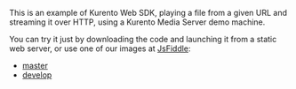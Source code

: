 This is an example of Kurento Web SDK, playing a file from a given URL and
streaming it over HTTP, using a Kurento Media Server demo machine.

You can try it just by downloading the code and launching it from a static web
server, or use one of our images at [JsFiddle](http://jsfiddle.net/):

* [master](http://jsfiddle.net/gh/get/library/pure/kurento/kws-media-api/contents/example/PlayerEndpoint-HttpGetEndpoint_promises)
* [develop](http://jsfiddle.net/gh/get/library/pure/kurento/kws-media-api/contents/example/PlayerEndpoint-HttpGetEndpoint_promises?ref=develop)

